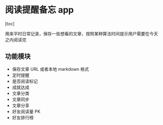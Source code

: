 # 阅读提醒备忘 app

[toc]

用来平时日常记录，保存一些想看的文章，按照某种算法时间提示用户需要在今天之内阅读完

## 功能模块

* 保存文章 URL 或者本地 markdown 格式
* 定时提醒
* 是否阅读标记
* 成就达成
* 文章分类
* 文章同步
* 文章分享
* 好友阅读量 PK
* 好友排行榜